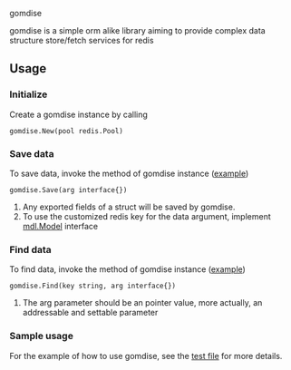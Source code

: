  gomdise

gomdise is a simple orm alike library aiming to provide complex data structure store/fetch services for redis

## Usage

### Initialize
Create a gomdise instance by calling 
```
gomdise.New(pool redis.Pool)
```

### Save data
To save data, invoke the method of gomdise instance ([example](https://github.com/LindenY/gomdise/blob/v0.0.1-SNAPSHOT/gomdise_test.go#L108))
```
gomdise.Save(arg interface{})
```
1. Any exported fields of a struct will be saved by gomdise.
2. To use the customized redis key for the data argument, implement [mdl.Model](https://github.com/LindenY/gomdise/blob/v0.0.1-SNAPSHOT/mdl/model.go#L3) interface


### Find data
To find data, invoke the method of gomdise instance ([example](https://github.com/LindenY/gomdise/blob/v0.0.1-SNAPSHOT/gomdise_test.go#L115))
```
gomdise.Find(key string, arg interface{})
```
1. The arg parameter should be an pointer value, more actually, an addressable and settable parameter


### Sample usage
For the example of how to use gomdise, see the [test file](https://github.com/LindenY/gomdise/blob/v0.0.1-SNAPSHOT/gomdise_test.go) for more details.
